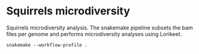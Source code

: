 # Squirrels microdiversity

Squirrels microdiversity analysis. The snakemake pipeline subsets the bam files per genome and performs microdiversity analyses using Lorikeet.

```
snakemake --workflow-profile .
```
